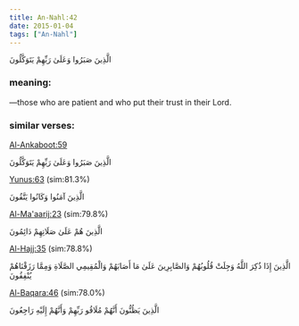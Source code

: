 ```yaml
---
title: An-Nahl:42
date: 2015-01-04
tags: ["An-Nahl"]
---
```

الَّذِينَ صَبَرُوا وَعَلَىٰ رَبِّهِمْ يَتَوَكَّلُونَ
### meaning: 
—those who are patient and who put their trust in their Lord.
### similar verses: 

[Al-Ankaboot:59](/29/59)

الَّذِينَ صَبَرُوا وَعَلَىٰ رَبِّهِمْ يَتَوَكَّلُونَ

[Yunus:63](/10/63) (sim:81.3%)

الَّذِينَ آمَنُوا وَكَانُوا يَتَّقُونَ

[Al-Ma'aarij:23](/70/23) (sim:79.8%)

الَّذِينَ هُمْ عَلَىٰ صَلَاتِهِمْ دَائِمُونَ

[Al-Hajj:35](/22/35) (sim:78.8%)

الَّذِينَ إِذَا ذُكِرَ اللَّهُ وَجِلَتْ قُلُوبُهُمْ وَالصَّابِرِينَ عَلَىٰ مَا أَصَابَهُمْ وَالْمُقِيمِي الصَّلَاةِ وَمِمَّا رَزَقْنَاهُمْ يُنْفِقُونَ

[Al-Baqara:46](/2/46) (sim:78.0%)

الَّذِينَ يَظُنُّونَ أَنَّهُمْ مُلَاقُو رَبِّهِمْ وَأَنَّهُمْ إِلَيْهِ رَاجِعُونَ
